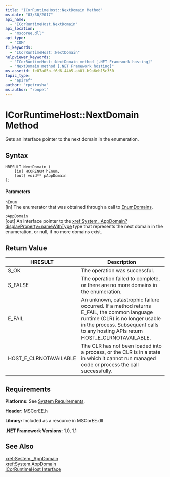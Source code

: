 ```yaml
---
title: "ICorRuntimeHost::NextDomain Method"
ms.date: "03/30/2017"
api_name: 
  - "ICorRuntimeHost.NextDomain"
api_location: 
  - "mscoree.dll"
api_type: 
  - "COM"
f1_keywords: 
  - "ICorRuntimeHost::NextDomain"
helpviewer_keywords: 
  - "ICorRuntimeHost::NextDomain method [.NET Framework hosting]"
  - "NextDomain method [.NET Framework hosting]"
ms.assetid: fe07a05b-f6d6-44b5-ab01-b9a6eb15c350
topic_type: 
  - "apiref"
author: "rpetrusha"
ms.author: "ronpet"
---
```

# ICorRuntimeHost::NextDomain Method
Gets an interface pointer to the next domain in the enumeration.  
  
## Syntax  
  
```  
HRESULT NextDomain (  
    [in] HCORENUM hEnum,  
    [out] void** pAppDomain  
);  
```  
  
#### Parameters  
 `hEnum`  
 [in] The enumerator that was obtained through a call to [EnumDomains](../../../../docs/framework/unmanaged-api/hosting/icorruntimehost-enumdomains-method.md).  
  
 `pAppDomain`  
 [out] An interface pointer to the <xref:System._AppDomain?displayProperty=nameWithType> type that represents the next domain in the enumeration, or null, if no more domains exist.  
  
## Return Value  
  
|HRESULT|Description|  
|-------------|-----------------|  
|S_OK|The operation was successful.|  
|S_FALSE|The operation failed to complete, or there are no more domains in the enumeration.|  
|E_FAIL|An unknown, catastrophic failure occurred. If a method returns E_FAIL, the common language runtime (CLR) is no longer usable in the process. Subsequent calls to any hosting APIs return HOST_E_CLRNOTAVAILABLE.|  
|HOST_E_CLRNOTAVAILABLE|The CLR has not been loaded into a process, or the CLR is in a state in which it cannot run managed code or process the call successfully.|  
  
## Requirements  
 **Platforms:** See [System Requirements](../../../../docs/framework/get-started/system-requirements.md).  
  
 **Header:** MSCorEE.h  
  
 **Library:** Included as a resource in MSCorEE.dll  
  
 **.NET Framework Versions:** 1.0, 1.1  
  
## See Also  
 <xref:System._AppDomain>  
 <xref:System.AppDomain>  
 [ICorRuntimeHost Interface](../../../../docs/framework/unmanaged-api/hosting/icorruntimehost-interface.md)
